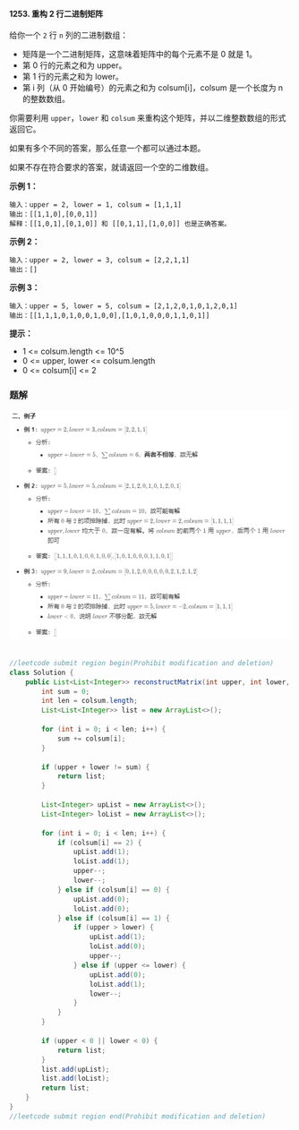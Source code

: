 #### 1253. 重构 2 行二进制矩阵

给你一个 `2` 行 `n` 列的二进制数组：

* 矩阵是一个二进制矩阵，这意味着矩阵中的每个元素不是 0 就是 1。
* 第 0 行的元素之和为 upper。
* 第 1 行的元素之和为 lower。
* 第 i 列（从 0 开始编号）的元素之和为 colsum[i]，colsum 是一个长度为 n 的整数数组。

你需要利用 `upper`，`lower` 和 `colsum` 来重构这个矩阵，并以二维整数数组的形式返回它。

如果有多个不同的答案，那么任意一个都可以通过本题。

如果不存在符合要求的答案，就请返回一个空的二维数组。

**示例 1：**

```shell
输入：upper = 2, lower = 1, colsum = [1,1,1]
输出：[[1,1,0],[0,0,1]]
解释：[[1,0,1],[0,1,0]] 和 [[0,1,1],[1,0,0]] 也是正确答案。
```

**示例 2：**

```shell
输入：upper = 2, lower = 3, colsum = [2,2,1,1]
输出：[]
```

**示例 3：**

```shell
输入：upper = 5, lower = 5, colsum = [2,1,2,0,1,0,1,2,0,1]
输出：[[1,1,1,0,1,0,0,1,0,0],[1,0,1,0,0,0,1,1,0,1]]
```

**提示：**

* 1 <= colsum.length <= 10^5
* 0 <= upper, lower <= colsum.length
* 0 <= colsum[i] <= 2



### 题解

![image-20210525223955920](./images/重构2行二进制矩阵/1.jpg)

```java

//leetcode submit region begin(Prohibit modification and deletion)
class Solution {
    public List<List<Integer>> reconstructMatrix(int upper, int lower, int[] colsum) {
        int sum = 0;
        int len = colsum.length;
        List<List<Integer>> list = new ArrayList<>();

        for (int i = 0; i < len; i++) {
            sum += colsum[i];
        }

        if (upper + lower != sum) {
            return list;
        }

        List<Integer> upList = new ArrayList<>();
        List<Integer> loList = new ArrayList<>();

        for (int i = 0; i < len; i++) {
            if (colsum[i] == 2) {
                upList.add(1);
                loList.add(1);
                upper--;
                lower--;
            } else if (colsum[i] == 0) {
                upList.add(0);
                loList.add(0);
            } else if (colsum[i] == 1) {
                if (upper > lower) {
                    upList.add(1);
                    loList.add(0);
                    upper--;
                } else if (upper <= lower) {
                    upList.add(0);
                    loList.add(1);
                    lower--;
                }
            }
        }

        if (upper < 0 || lower < 0) {
            return list;
        }
        list.add(upList);
        list.add(loList);
        return list;
    }
}
//leetcode submit region end(Prohibit modification and deletion)

```